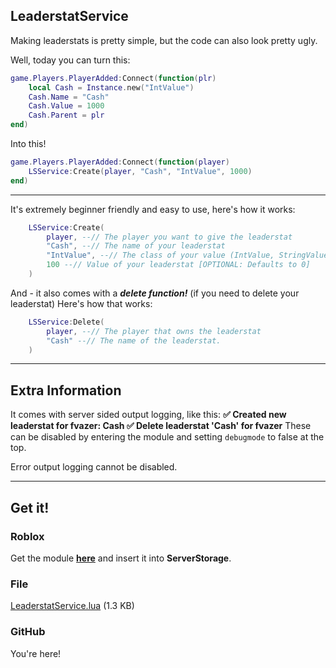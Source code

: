 **LeaderstatService**
---
Making leaderstats is pretty simple, but the code can also look pretty ugly.

Well, today you can turn this:
```lua
game.Players.PlayerAdded:Connect(function(plr)
	local Cash = Instance.new("IntValue")
	Cash.Name = "Cash"
	Cash.Value = 1000
	Cash.Parent = plr
end)
```
Into this!
```lua
game.Players.PlayerAdded:Connect(function(player)
	LSService:Create(player, "Cash", "IntValue", 1000)
end)
```
---
It's extremely beginner friendly and easy to use, here's how it works:
```lua
	LSService:Create(
		player, --// The player you want to give the leaderstat
		"Cash", --// The name of your leaderstat
		"IntValue", --// The class of your value (IntValue, StringValue, ect.)
		100 --// Value of your leaderstat [OPTIONAL: Defaults to 0]
	)
```
And - it also comes with a ***delete function!*** (if you need to delete your leaderstat)
Here's how that works:
```lua
	LSService:Delete(
		player, --// The player that owns the leaderstat
		"Cash" --// The name of the leaderstat.
	)
```

---
## Extra Information
It comes with server sided output logging, like this:
**✅ Created new leaderstat for fvazer: Cash
✅ Delete leaderstat 'Cash' for fvazer**
These can be disabled by entering the module and setting `debugmode` to false at the top.

Error output logging cannot be disabled.

--- 
## Get it!
### Roblox
Get the module [**here**](https://www.roblox.com/library/7984126459/LeaderstatService) and insert it into **ServerStorage**.
### File
[LeaderstatService.lua](https://devforum.roblox.com/uploads/short-url/mpHUZfVX0nfPL10Bg49Gar27gRy.lua) (1.3 KB)

### GitHub
You're here!
